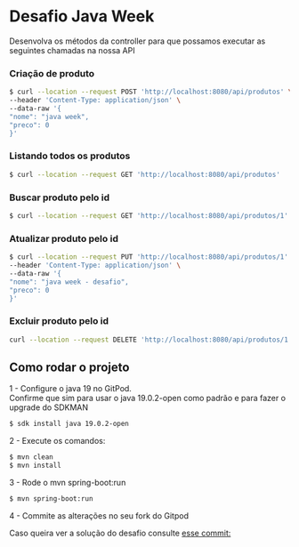 # Desafio Java Week


Desenvolva os métodos da controller para que possamos executar as seguintes chamadas na nossa API


### Criação de produto

``` bash
$ curl --location --request POST 'http://localhost:8080/api/produtos' \
--header 'Content-Type: application/json' \
--data-raw '{
"nome": "java week",
"preco": 0
}'
```

### Listando todos os produtos
``` bash
$ curl --location --request GET 'http://localhost:8080/api/produtos'
```

### Buscar produto pelo id
``` bash
$ curl --location --request GET 'http://localhost:8080/api/produtos/1'
```

### Atualizar produto pelo id
``` bash
$ curl --location --request PUT 'http://localhost:8080/api/produtos/1' \
--header 'Content-Type: application/json' \
--data-raw '{
"nome": "java week - desafio",
"preco": 0
}'
```

### Excluir produto pelo id
``` bash
curl --location --request DELETE 'http://localhost:8080/api/produtos/1'
```

## Como rodar o projeto

1 - Configure o java 19 no GitPod. <br>
Confirme que sim para usar o java 19.0.2-open como padrão e para fazer o upgrade do SDKMAN

``` bash
$ sdk install java 19.0.2-open
``` 

2 - Execute os comandos:

``` bash
$ mvn clean
$ mvn install
```

3 - Rode o mvn spring-boot:run

``` bash
$ mvn spring-boot:run
```

4 - Commite as alterações no seu fork do Gitpod


Caso queira ver a solução do desafio consulte [esse commit:](https://github.com/Kamilahsantos/desafio-Java-week/blob/bd5241395a83f8a61059a64e217269c45bc57f29/src/main/java/com/linuxtips/challengejavaweek/controller/ProdutoController.java)
